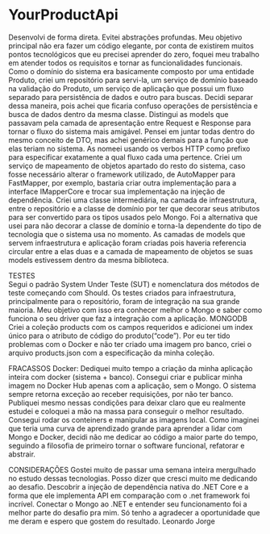 # YourProductApi

Desenvolvi de forma direta. Evitei abstrações profundas. Meu objetivo principal não era fazer um código elegante, por conta de existirem muitos pontos tecnológicos que eu precisei aprender do zero, foquei meu trabalho em atender todos os requisitos e tornar as funcionalidades funcionais.
Como o domínio do sistema era basicamente composto por uma entidade Produto, criei um repositório para servi-la, um serviço de domínio baseado na validação do Produto, um serviço de aplicação que possui um fluxo separado para persistência de dados e outro para buscas. Decidi separar dessa maneira, pois achei que ficaria confuso operações de persistência e busca de dados dentro da mesma classe.
Distingui as models que passavam pela camada de apresentação entre Request e Response para tornar o fluxo do sistema mais amigável. Pensei em juntar todas dentro do mesmo conceito de DTO, mas achei genérico demais para a função que elas teriam no sistema. As nomeei usando os verbos HTTP como prefixo para especificar exatamente a qual fluxo cada uma pertence. 
Criei um serviço de mapeamento de objetos apartado do resto do sistema, caso fosse necessário alterar o framework utilizado, de AutoMapper para FastMapper, por exemplo, bastaria criar outra implementação para a interface IMapperCore e trocar sua implementação na injeção de dependência.
Criei uma classe intermediária, na camada de infraestrutura, entre o repositório e a classe de domínio por ter que decorar seus atributos para ser convertido para os tipos usados pelo Mongo. Foi a alternativa que usei para não decorar a classe de domínio e torna-la dependente do tipo de tecnologia que o sistema usa no momento.
As camadas de models que servem infraestrutura e aplicação foram criadas pois haveria referencia circular entre a elas duas e a camada de mapeamento de objetos se suas models estivessem dentro da mesma biblioteca.

TESTES	
Segui o padrão System Under Teste (SUT) e nomenclatura dos métodos de teste começando com Should.
Os testes criados para infraestrutura, principalmente para o repositório, foram de integração na sua grande maioria. Meu objetivo com isso era conhecer melhor o Mongo e saber como funciona o seu driver que faz a integração com a aplicação.
MONGODB
Criei a coleção products com os campos requeridos e adicionei um index único para o atributo de código do produto(“code”).
Por eu ter tido problemas com o Docker e não ter criado uma imagem pro banco, criei o arquivo products.json com a especificação da minha coleção.

FRACASSOS
Docker: Dediquei muito tempo a criação da minha aplicação inteira com docker (sistema + banco). Consegui criar e publicar minha imagem no Docker Hub apenas com a aplicação, sem o Mongo. O sistema sempre retorna exceção ao receber requisições, por não ter banco. Publiquei mesmo nessas condições para deixar claro que eu realmente estudei e coloquei a mão na massa para conseguir o melhor resultado.
Consegui rodar os conteiners e manipular as imagens local. 
Como imaginei que teria uma curva de aprendizado grande para aprender a lidar com Mongo e Docker, decidi não me dedicar ao código a maior parte do tempo, seguindo a filosofia de primeiro tornar o software funcional, refatorar e abstrair.

CONSIDERAÇÕES
Gostei muito de passar uma semana inteira mergulhado no estudo dessas tecnologias. Posso dizer que cresci muito me dedicando ao desafio. Descobrir a injeção de dependência nativa do .NET Core e a forma que ele implementa API em comparação com o .net framework foi incrível. Conectar o Mongo ao .NET e entender seu funcionamento foi a melhor parte do desafio pra mim.
Só tenho a agradecer a oportunidade que me deram e espero que gostem do resultado.
Leonardo Jorge
